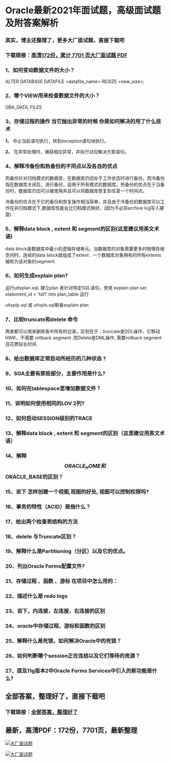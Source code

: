 # Oracle最新2021年面试题，高级面试题及附答案解析

### 其实，博主还整理了，更多大厂面试题，直接下载吧

### 下载链接：[高清172份，累计 7701 页大厂面试题  PDF](https://github.com/souyunku/DevBooks/blob/master/docs/index.md)



### 1、如何变动数据文件的大小？

ALTER DATABASE DATAFILE <datafile_name> RESIZE <new_size>;


### 2、哪个VIEW用来检查数据文件的大小？

DBA_DATA_FILES


### 3、存储过程的操作 当它抛出异常的时候 你是如何解决的用了什么技术

**1、** 中止当前语句执行，转到exception语句块执行。

**2、** 在异常处理时，捕获相应异常，并执行对应解决方案语句。


### 4、解释冷备份和热备份的不同点以及各自的优点

热备份针对归档模式的数据库，在数据库仍旧处于工作状态时进行备份。而冷备份指在数据库关闭后，进行备份，适用于所有模式的数据库。热备份的优点在于当备份时，数据库仍旧可以被使用并且可以将数据库恢复到任意一个时间点。

冷备份的优点在于它的备份和恢复操作相当简单，并且由于冷备份的数据库可以工作在非归档模式下,数据库性能会比归档模式稍好。(因为不必将archive log写入硬盘)


### 5、解释data block , extent 和 segment的区别(这里建议用英文术语)

data block是数据库中最小的逻辑存储单元。当数据库的对象需要更多的物理存储空间时，连续的data block就组成了extent . 一个数据库对象拥有的所有extents被称为该对象的segment.


### 6、如何生成explain plan?

运行utlxplan.sql. 建立plan 表针对特定SQL语句，使用 explain plan set statement_id = 'tst1' into plan_table 运行

utlxplp.sql 或 utlxpls.sql察看explain plan


### 7、比较truncate和delete 命令

两者都可以用来删除表中所有的记录。区别在于：truncate是DDL操作，它移动HWK，不需要 rollback segment .而Delete是DML操作, 需要rollback segment 且花费较长时间.


### 8、给出数据库正常启动所经历的几种状态 ?
### 9、SGA主要有那些部分，主要作用是什么?
### 10、如何在tablespace里增加数据文件？
### 11、说明如何使用相同的LOV 2列?
### 12、如何启动SESSION级别的TRACE
### 13、解释data block , extent 和 segment的区别（这里建议用英文术语）
### 14、解释$$ORACLE_HOME和$$ORACLE_BASE的区别？
### 15、说下 怎样创建一个视图,视图的好处, 视图可以控制权限吗?
### 16、事务的特性（ACID）是指什么？
### 17、给出两个检查表结构的方法
### 18、delete 与Truncate区别？
### 19、解释什么是Partitioning（分区）以及它的优点。
### 20、列出Oracle Forms配置文件?
### 21、存储过程 、函数 、游标 在项目中怎么用的：
### 22、描述什么是 redo logs
### 23、说下，内连接，左连接，右连接的区别
### 24、oracle中存储过程，游标和函数的区别
### 25、解释什么是死锁，如何解决Oracle中的死锁？
### 26、如何判断哪个session正在连结以及它们等待的资源？
### 27、提及11g版本2中Oracle Forms Services中引入的新功能是什么?




## 全部答案，整理好了，直接下载吧

### 下载链接：[全部答案，整理好了](https://www.souyunku.com/wp-content/uploads/weixin/githup-weixin-2.png)




## 最新，高清PDF：172份，7701页，最新整理

[![大厂面试题](https://www.souyunku.com/wp-content/uploads/weixin/mst.png "架构师专栏")](https://www.souyunku.com/wp-content/uploads/weixin/githup-weixin.png "架构师专栏")

[![大厂面试题](https://www.souyunku.com/wp-content/uploads/weixin/githup-weixin.png "架构师专栏")](https://www.souyunku.com/wp-content/uploads/weixin/githup-weixin.png "架构师专栏")
